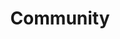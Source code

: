 ---
title: Community
contributingUrl: docs/konveyor/contributetokonveyor/
# Content below, if any, will be added to the community page.
---